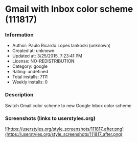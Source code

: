 # Gmail with Inbox color scheme (111817)

### Information
- Author: Paulo Ricardo Lopes Iankoski (unknown)
- Created at: unknown
- Updated at: 3/25/2015, 7:23:41 PM
- License: NO-REDISTRIBUTION
- Category: google
- Rating: undefined
- Total installs: 7111
- Weekly installs: 0


### Description
Switch Gmail color scheme to new Google Inbox color scheme


### Screenshots (links to userstyles.org)
![https://userstyles.org/style_screenshots/111817_after.png](https://userstyles.org/style_screenshots/111817_after.png)


